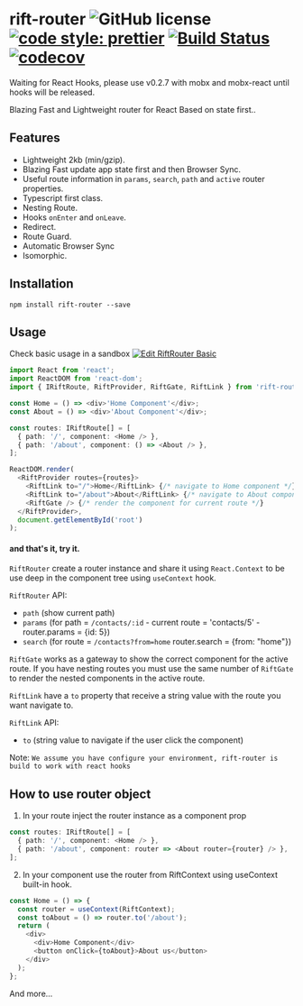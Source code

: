 # rift-router ![GitHub license](https://img.shields.io/badge/license-MIT-blue.svg) [![code style: prettier](https://img.shields.io/badge/code_style-prettier-ff69b4.svg?style=flat-square)](https://github.com/prettier/prettier) [![Build Status](https://travis-ci.org/Cervantes007/rift-router.svg?branch=master)](https://travis-ci.org/Cervantes007/rift-router) [![codecov](https://codecov.io/gh/Cervantes007/rift-router/branch/master/graph/badge.svg)](https://codecov.io/gh/Cervantes007/rift-router)

Waiting for React Hooks, please use v0.2.7 with mobx and mobx-react until hooks will be released.

Blazing Fast and Lightweight router for React Based on state first..

## Features

- Lightweight 2kb (min/gzip).
- Blazing Fast update app state first and then Browser Sync.
- Useful route information in `params`, `search`, `path` and `active` router properties.
- Typescript first class.
- Nesting Route.
- Hooks `onEnter` and `onLeave`.
- Redirect.
- Route Guard.
- Automatic Browser Sync
- Isomorphic.

## Installation

`npm install rift-router --save`

## Usage

Check basic usage in a sandbox [![Edit RiftRouter Basic](https://codesandbox.io/static/img/play-codesandbox.svg)](https://codesandbox.io/s/myq5nowwwp)

```typescript
import React from 'react';
import ReactDOM from 'react-dom';
import { IRiftRoute, RiftProvider, RiftGate, RiftLink } from 'rift-router';

const Home = () => <div>'Home Component'</div>;
const About = () => <div>'About Component'</div>;

const routes: IRiftRoute[] = [
  { path: '/', component: <Home /> },
  { path: '/about', component: () => <About /> },
];

ReactDOM.render(
  <RiftProvider routes={routes}>
    <RiftLink to="/">Home</RiftLink> {/* navigate to Home component */}
    <RiftLink to="/about">About</RiftLink> {/* navigate to About component */}
    <RiftGate /> {/* render the component for current route */}
  </RiftProvider>,
  document.getElementById('root')
);
```

#### and that's it, try it.

`RiftRouter` create a router instance and share it using `React.Context` to be use deep in the component tree using
`useContext` hook.

`RiftRouter` API:

- `path` (show current path)
- `params` (for path = `/contacts/:id` - current route = 'contacts/5' - router.params = {id: 5})
- `search` (for route = `/contacts?from=home` router.search = {from: "home"})

`RiftGate` works as a gateway to show the correct component for the active route. If you have nesting routes you must
use the same number of `RiftGate` to render the nested components in the active route.

`RiftLink` have a `to` property that receive a string value with the route you want navigate to.

`RiftLink` API:

- `to` (string value to navigate if the user click the component)

Note: `We assume you have configure your environment, rift-router is build to work with react hooks`

## How to use router object

1.  In your route inject the router instance as a component prop

```typescript
const routes: IRiftRoute[] = [
  { path: '/', component: <Home /> },
  { path: '/about', component: router => <About router={router} /> },
];
```

2.  In your component use the router from RiftContext using useContext built-in hook.

```typescript
const Home = () => {
  const router = useContext(RiftContext);
  const toAbout = () => router.to('/about');
  return (
    <div>
      <div>Home Component</div>
      <button onClick={toAbout}>About us</button>
    </div>
  );
};
```

And more...
